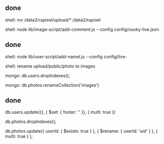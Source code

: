 ##

## done

  shell: mv /data2/rapixel/upload/* /data2/rapixel

  shell: node lib/image-script/add-comment.js --config config/osoky-live.json

## done

  shell: node lib/user-script/add-namel.js --config config/live-

  shell: rename upload/public/photo to images

  mongo: db.users.dropIndexes();

  mongo: db.photos.renameCollection('images')


## done

  db.users.update({}, { $set: { footer: '' }}, { multi: true })

  db.photos.dropIndexes();

  db.photos.update({ userId: { $exists: true } },
    { $rename: { userId: 'uid' } },
    { multi: true }
  );
